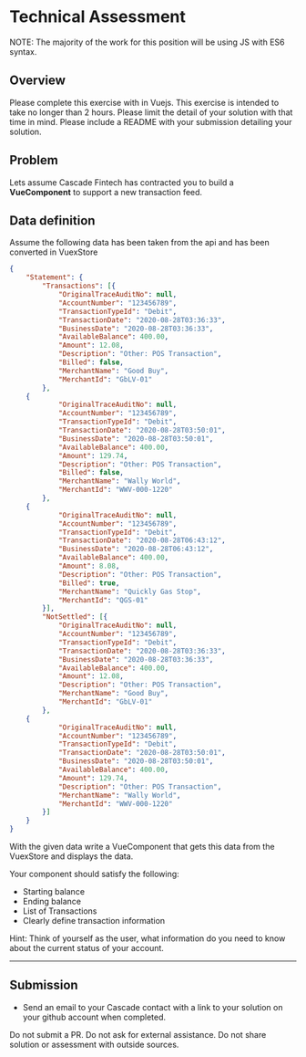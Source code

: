 # Technical Assessment
NOTE: The majority of the work for this position will be using JS with ES6 syntax.

## Overview
Please complete this exercise with in Vuejs. This exercise is intended to take no longer than 2 hours.  Please limit the detail of your solution with that time in mind.  Please include a README with your submission detailing your solution.

## Problem
Lets assume Cascade Fintech has contracted you to build a **VueComponent** to support a new transaction feed.  

## Data definition

Assume the following data has been taken from the api and has been converted in VuexStore
```json
{
	"Statement": {
		"Transactions": [{
			"OriginalTraceAuditNo": null,
			"AccountNumber": "123456789",
			"TransactionTypeId": "Debit",
			"TransactionDate": "2020-08-28T03:36:33",
			"BusinessDate": "2020-08-28T03:36:33",
			"AvailableBalance": 400.00,
			"Amount": 12.08,
			"Description": "Other: POS Transaction",
			"Billed": false,
			"MerchantName": "Good Buy",
			"MerchantId": "GbLV-01"
		},
    {
			"OriginalTraceAuditNo": null,
			"AccountNumber": "123456789",
			"TransactionTypeId": "Debit",
			"TransactionDate": "2020-08-28T03:50:01",
			"BusinessDate": "2020-08-28T03:50:01",
			"AvailableBalance": 400.00,
			"Amount": 129.74,
			"Description": "Other: POS Transaction",
			"Billed": false,
			"MerchantName": "Wally World",
			"MerchantId": "WWV-000-1220"
		},
    {
			"OriginalTraceAuditNo": null,
			"AccountNumber": "123456789",
			"TransactionTypeId": "Debit",
			"TransactionDate": "2020-08-28T06:43:12",
			"BusinessDate": "2020-08-28T06:43:12",
			"AvailableBalance": 400.00,
			"Amount": 8.08,
			"Description": "Other: POS Transaction",
			"Billed": true,
			"MerchantName": "Quickly Gas Stop",
			"MerchantId": "QGS-01"
		}],
		"NotSettled": [{
			"OriginalTraceAuditNo": null,
			"AccountNumber": "123456789",
			"TransactionTypeId": "Debit",
			"TransactionDate": "2020-08-28T03:36:33",
			"BusinessDate": "2020-08-28T03:36:33",
			"AvailableBalance": 400.00,
			"Amount": 12.08,
			"Description": "Other: POS Transaction",
			"MerchantName": "Good Buy",
			"MerchantId": "GbLV-01"
		},
    {
			"OriginalTraceAuditNo": null,
			"AccountNumber": "123456789",
			"TransactionTypeId": "Debit",
			"TransactionDate": "2020-08-28T03:50:01",
			"BusinessDate": "2020-08-28T03:50:01",
			"AvailableBalance": 400.00,
			"Amount": 129.74,
			"Description": "Other: POS Transaction",
			"MerchantName": "Wally World",
			"MerchantId": "WWV-000-1220"
		}]
	}
}
```

With the given data write a VueComponent that gets this data from the VuexStore and displays the data. 

Your component should satisfy the following:
- Starting balance
- Ending balance
- List of Transactions
- Clearly define transaction information

Hint: Think of yourself as the user, what information do you need to know about the current status of your account.

___

## Submission
- Send an email to your Cascade contact with a link to your solution on your github account when completed.

Do not submit a PR. 
Do not ask for external assistance. 
Do not share solution or assessment with outside sources.
